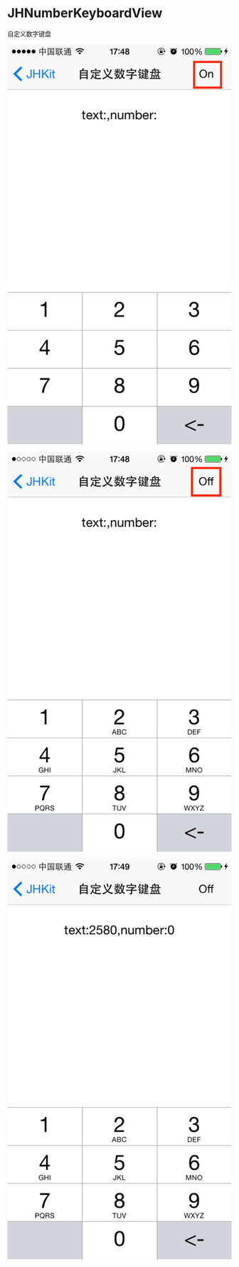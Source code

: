 # JHNumberKeyboardView
自定义数字键盘


![image](https://github.com/xjh093/JHNumberKeyboardView/blob/master/Screen%20Shot%202017-10-17%20at%2017.48.51.png)

![image](https://github.com/xjh093/JHNumberKeyboardView/blob/master/Screen%20Shot%202017-10-17%20at%2017.48.59.png)

![image](https://github.com/xjh093/JHNumberKeyboardView/blob/master/Screen%20Shot%202017-10-17%20at%2017.49.36.png)
